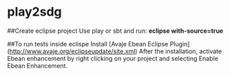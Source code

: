 # play2sdg


##Create eclipse project
Use play or sbt and run:  **eclipse with-source=true**

##To run tests inside eclispe
Install [Avaje Ebean Eclipse Plugin] (http://www.avaje.org/eclipseupdate/site.xml)
After the installation, activate Ebean enhancement by right clicking on your project and selecting Enable Ebean Enhancement.

